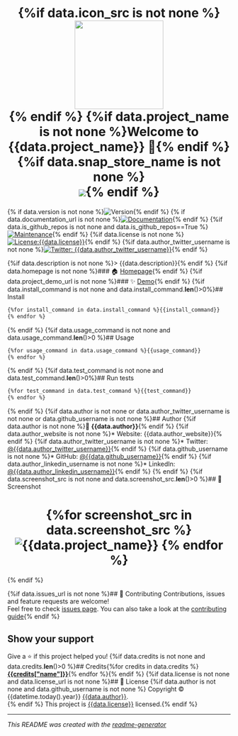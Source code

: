 <h1 align="center">
{%if data.icon_src is not none %}<img src="{{data.icon_src}}" height="200" width="200"><br/>{% endif %}
{%if data.project_name is not none %}Welcome to {{data.project_name}} 👋{% endif %}
{%if data.snap_store_name is not none %}<a href="https://snapcraft.io/{{data.snap_store_name}}"> <br/> <img src="https://github.com/snapcore/snap-store-badges/raw/master/PT/%5BPT%5D-snap-store-black-uneditable%401x.png"></a>{% endif %}
</h1>
<p>
{% if data.version is not none %}<img alt="Version" src="https://img.shields.io/badge/version-{{data.version}}-blue.svg?cacheSeconds=2592000" />{% endif %}
{% if data.documentation_url is not none %}<a href="{{data.documentation_url}}" target="_blank"><img alt="Documentation" src="https://img.shields.io/badge/documentation-yes-brightgreen.svg" /></a>{% endif %}
{%if data.is_github_repos is not none and data.is_github_repos==True %}<a href="{{data.repository_url}}/graphs/commit-activity" target="_blank"><img alt="Maintenance" src="https://img.shields.io/badge/Maintained%3F-yes-green.svg" /></a>{% endif %}
{%if data.license is not none %}<a href="{{data.license_url}}" target="_blank"><img alt="License:{{data.license}}" src="https://img.shields.io/badge/License-{{data.license}}-yellow.svg" /></a>{% endif %}
{%if data.author_twitter_username is not none %}<a href="https://twitter.com/{{data.author_twitter_username}}" target="_blank"><img alt="Twitter: {{data.author_twitter_username}}" src="https://img.shields.io/twitter/follow/{{data.author_twitter_username}}.svg?style=social" /></a>{% endif %}
</p>

{%if data.description is not none %}> {{data.description}}{% endif %}
{%if data.homepage is not none %}### 🏠 [Homepage]({{data.homepage}}){% endif %}
{%if data.project_demo_url is not none %}### ✨ [Demo]({{data.project_demo_url}}){% endif %}
{%if data.install_command is not none and data.install_command.__len__()>0%}## Install
```sh
{%for install_command in data.install_command %}{{install_command}}
{% endfor %}
```
{% endif %}
{%if data.usage_command is not none and data.usage_command.__len__()>0 %}## Usage
```sh
{%for usage_command in data.usage_command %}{{usage_command}}
{% endfor %}
```
{% endif %}
{%if data.test_command is not none  and data.test_command.__len__()>0%}## Run tests
```sh
{%for test_command in data.test_command %}{{test_command}}
{% endfor %}
```
{% endif %}
{%if data.author is not none or data.author_twitter_username is not none or data.github_username is not none %}## Author
{%if data.author is not none %}👤 **{{data.author}}**{% endif %}
{%if data.author_website is not none %}* Website: {{data.author_website}}{% endif %}
{%if data.author_twitter_username is not none %}* Twitter: [@{{data.author_twitter_username}}](https://twitter.com/{{data.author_twitter_username}}){% endif %}
{%if data.github_username is not none %}* GitHub: [@{{data.github_username}}](https://github.com/{github_username}){% endif %}
{%if data.author_linkedin_username is not none %}* LinkedIn: [@{{data.author_linkedin_username}}](https://linkedin.com/in/{author_linkedin_username}){% endif %}
{% endif %}
{%if data.screenshot_src is not none and data.screenshot_src.__len__()>0 %}## 📸 Screenshot
<h1 align="center">
{%for screenshot_src in data.screenshot_src %}
<img src="{{screenshot_src}}" alt="{{data.project_name}}">
{% endfor %}
</h1>{% endif %}

{%if data.issues_url is not none %}## 🤝 Contributing
Contributions, issues and feature requests are welcome!<br />Feel free to check [issues page]({{data.issues_url}}). You can also take a look at the [contributing guide]({{data.contributing_url}}){% endif %}
## Show your support
Give a ⭐️ if this project helped you!
{%if data.credits is not none and data.credits.__len__()>0 %}## Credits{%for credits in data.credits %}
**[{{credits["name"]}}]({{credits["url"]}})**{% endfor %}{% endif %}
{%if data.license is not none and data.license_url is not none %}## 📝 License
{%if data.author is not none and data.github_username is not none %}
Copyright © {{datetime.today().year}} [{{data.author}}](https://github.com/{{data.github_username}} ).<br/>{% endif %}
This project is [{{data.license}}]({{data.license_url}}) licensed.{% endif %}

---
_This README was created with the [readme-generator](https://github.com/pedroermarinho/markdown-readme-generator)_
